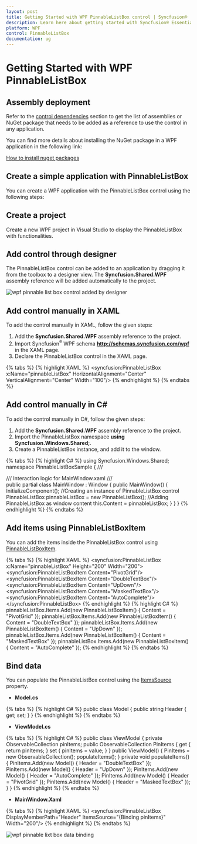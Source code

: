 ```yaml
---
layout: post
title: Getting Started with WPF PinnableListBox control | Syncfusion®
description: Learn here about getting started with Syncfusion® Essential Studio® WPF PinnableListBox control, its elements and more.
platform: WPF
control: PinnableListBox
documentation: ug
---
```


# Getting Started with WPF PinnableListBox

## Assembly deployment

Refer to the [control dependencies](https://help.syncfusion.com/wpf/control-dependencies#pinnablelistbox) section to get the list of assemblies or NuGet package that needs to be added as a reference to use the control in any application.

You can find more details about installing the NuGet package in a WPF application in the following link: 

[How to install nuget packages](https://help.syncfusion.com/wpf/visual-studio-integration/nuget-packages)

## Create a simple application with PinnableListBox

You can create a WPF application with the PinnableListBox control using the following steps:

## Create a project

Create a new WPF project in Visual Studio to display the PinnableListBox with functionalities.

## Add control through designer

The PinnableListBox control can be added to an application by dragging it from the toolbox to a designer view. The **Syncfusion.Shared.WPF** assembly reference will be added automatically to the project.

![wpf pinnable list box control added by designer](Getting-Started-images/wpf-pinnable-list-box-control-added-by-designer.png)

## Add control manually in XAML

To add the control manually in XAML, follow the given steps:

1. Add the **Syncfusion.Shared.WPF** assembly reference to the project.
2. Import Syncfusion<sup>®</sup> WPF schema **http://schemas.syncfusion.com/wpf** in the XAML page.
3. Declare the PinnableListBox control in the XAML page.

{% tabs %}
{% highlight XAML %}
<Window xmlns="http://schemas.microsoft.com/winfx/2006/xaml/presentation"
        xmlns:x="http://schemas.microsoft.com/winfx/2006/xaml"
        xmlns:syncfusion="http://schemas.syncfusion.com/wpf" 
        x:Class="PinnableListBoxSample.MainWindow"
        Title="PinnableListBox Sample" Height="350" Width="525">
    <Grid>
        <!-- Adding PinnableListBox control -->
        <syncfusion:PinnableListBox x:Name="pinnableListBox" HorizontalAlignment="Center" VerticalAlignment="Center" Width="100"/>
    </Grid>
</Window>
{% endhighlight %}
{% endtabs %}

## Add control manually in C\#

To add the control manually in C#, follow the given steps:

1. Add the **Syncfusion.Shared.WPF** assembly reference to the project. 
2. Import the PinnableListBox namespace **using Syncfusion.Windows.Shared;**.
3. Create a PinnableListBox instance, and add it to the window.

{% tabs %}
{% highlight C# %}
using Syncfusion.Windows.Shared;
namespace PinnableListBoxSample
{
    /// <summary>
    /// Interaction logic for MainWindow.xaml
    /// </summary>
    public partial class MainWindow : Window
    {
        public MainWindow()
        {
            InitializeComponent();
            //Creating an instance of PinnableListBox control
            PinnableListBox pinnableListBox = new PinnableListBox();
            //Adding PinnableListBox as window content
            this.Content = pinnableListBox;
        } 
    }
}
{% endhighlight %}
{% endtabs %}

## Add items using PinnableListBoxItem

You can add the items inside the PinnableListBox control using [PinnableListBoxItem](https://help.syncfusion.com/cr/wpf/Syncfusion.Windows.Shared.PinnableListBoxItem.html).

{% tabs %}
{% highlight XAML %}
<syncfusion:PinnableListBox x:Name="pinnableListBox" Height="200" Width="200">
  <syncfusion:PinnableListBoxItem Content="PivotGrid"/>
  <syncfusion:PinnableListBoxItem Content="DoubleTextBox"/>
  <syncfusion:PinnableListBoxItem Content="UpDown"/>
  <syncfusion:PinnableListBoxItem Content="MaskedTextBox"/>
  <syncfusion:PinnableListBoxItem Content="AutoComplete"/>
</syncfusion:PinnableListBox>
{% endhighlight %}
{% highlight C# %}
pinnableListBox.Items.Add(new PinnableListBoxItem() { Content = "PivotGrid" });
pinnableListBox.Items.Add(new PinnableListBoxItem() { Content = "DoubleTextBox" });
pinnableListBox.Items.Add(new PinnableListBoxItem() { Content = "UpDown" });
pinnableListBox.Items.Add(new PinnableListBoxItem() { Content = "MaskedTextBox" });
pinnableListBox.Items.Add(new PinnableListBoxItem() { Content = "AutoComplete" });
{% endhighlight %}
{% endtabs %}

## Bind data

You can populate the PinnableListBox control using the [ItemsSource](https://docs.microsoft.com/en-us/dotnet/api/system.windows.controls.itemscontrol.itemssourceproperty?view=netframework-4.7.2) property. 

* **Model.cs**

{% tabs %}
{% highlight C# %}
public class Model
{
    public string Header
	{
	    get;
	    set;
	}
}
{% endhighlight %}
{% endtabs %}

* **ViewModel.cs**

{% tabs %}
{% highlight C# %}
public class ViewModel
{
	private ObservableCollection<Model> pinItems;
	public ObservableCollection<Model> PinItems
	{
	   get { return pinItems; }
	   set { pinItems = value; }
	}
	public ViewModel()
	{
		PinItems = new ObservableCollection<Model>();
		populateItems();
	}
	private void populateItems()
	{
		PinItems.Add(new Model() { Header = "DoubleTextBox" });
		PinItems.Add(new Model() { Header = "UpDown" });
		PinItems.Add(new Model() { Header = "AutoComplete" });
		PinItems.Add(new Model() { Header = "PivotGrid" });
		PinItems.Add(new Model() { Header = "MaskedTextBox" });
	}
}
{% endhighlight %}
{% endtabs %}

* **MainWindow.Xaml**

{% tabs %}
{% highlight XAML %}
<syncfusion:PinnableListBox DisplayMemberPath="Header" ItemsSource="{Binding pinItems}" Width="200"/>
{% endhighlight %}
{% endtabs %}

![wpf pinnable lixt box data binding](Binding-Support_images/Binding-Support_img1.png)